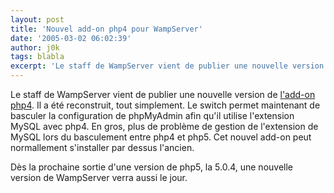 ```yaml
---
layout: post
title: 'Nouvel add-on php4 pour WampServer'
date: '2005-03-02 06:02:39'
author: j0k
tags: blabla
excerpt: 'Le staff de WampServer vient de publier une nouvelle version de [l''add-on php4](http://www.wampserver.com/add-ons.php).   Il a été reconstruit, tout simplement.   Le switch permet maintenant de basculer la configuration de phpMyAdmin afin qu''il utilise l''extension MySQL avec php4. En gros, plus de problème de gestion de l''extension de MySQL lors du      ...'
---
```


Le staff de WampServer vient de publier une nouvelle version de [l'add-on php4](http://www.wampserver.com/add-ons.php).   Il a été reconstruit, tout simplement.   Le switch permet maintenant de basculer la configuration de phpMyAdmin afin qu'il utilise l'extension MySQL avec php4. En gros, plus de problème de gestion de l'extension de MySQL lors du basculement entre php4 et php5. Cet nouvel add-on peut normallement s'installer par dessus l'ancien.

Dès la prochaine sortie d'une version de php5, la 5.0.4, une nouvelle version de WampServer verra aussi le jour.
